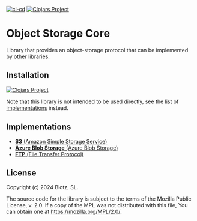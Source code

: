 [![ci-cd](https://github.com/gethop-dev/object-storage.core/actions/workflows/ci-cd.yml/badge.svg)](https://github.com/gethop-dev/object-storage.core/actions/workflows/ci-cd.yml)
[![Clojars Project](https://img.shields.io/clojars/v/dev.gethop/object-storage.core.svg)](https://clojars.org/dev.gethop/object-storage.core)

# Object Storage Core
Library that provides an object-storage protocol that can be implemented by other libraries.

## Installation

[![Clojars Project](https://clojars.org/dev.gethop/object-storage.core/latest-version.svg)](https://clojars.org/dev.gethop/object-storage.core)

Note that this library is not intended to be used directly, see the list of [implementations](#implementations) instead.

## Implementations

- [**S3** (Amazon Simple Storage Service)](https://github.com/gethop-dev/object-storage.s3)
- [**Azure Blob Storage** (Azure Blob Storage)](https://github.com/gethop-dev/object-storage.azure-blob-storage)
- [**FTP** (File Transfer Protocol)](https://github.com/gethop-dev/object-storage.ftp)

## License

Copyright (c) 2024 Biotz, SL.

The source code for the library is subject to the terms of the Mozilla Public License, v. 2.0. If a copy of the MPL was not distributed with this file, You can obtain one at https://mozilla.org/MPL/2.0/.
